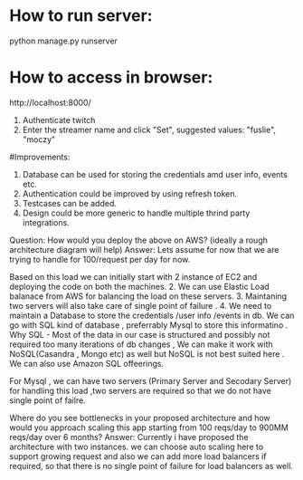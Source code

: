 # How to run server:
python manage.py runserver

# How to access in browser:
http://localhost:8000/
1. Authenticate twitch
2. Enter the streamer name and click "Set", suggested values: "fuslie", "moczy"

#Improvements:
1. Database can be used for storing the credentials amd user info, events etc.
2. Authentication could be improved by using refresh token.
3. Testcases can be added.
4. Design could be more generic to handle multiple thrind party integrations.


Question:
How would you deploy the above on AWS? (ideally a rough architecture diagram will help)
Answer: Lets assume for now that we are trying to handle for 100/request per day for now.
 
Based on this load we can initially start with 2 instance of EC2 and deploying the code on both the machines.
2. We can use Elastic Load balanace from AWS for balancing the load on these servers.
3. Maintaning two servers will also take care of single point of failure .
4. We need to maintain a Database to store the credentials /user info /events in db.
   We can go with SQL kind of database , preferrably Mysql to store this informatino .
   Why SQL - Most of the data in our case is structured and possibly not required too many iterations of db changes , We can make it work with NoSQL(Casandra , Mongo etc) as well but NoSQL is not best suited here .
   We can also use Amazon SQL offeerings.

For Mysql , we can have two servers (Primary Server and Secodary Server) for handling this load ,two servers are required so that we do not have single point of failre.


Where do you see bottlenecks in your proposed architecture and how would you approach scaling this app starting from 100 reqs/day to 900MM reqs/day over 6 months?
Answer: Currently i have proposed the architecture with two instances. we can choose auto scaling here to support growing request and also we can add more load balancers if required, so that there is no single point of failure for load balancers as well.

